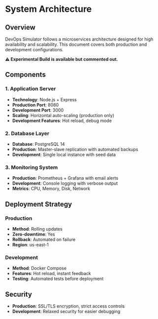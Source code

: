# System Architecture

## Overview
DevOps Simulator follows a microservices architecture designed for high availability and scalability. This document covers both production and development configurations.

**⚠️ Experimental Build is available but commented out.**

## Components

### 1. Application Server
- **Technology**: Node.js + Express
- **Production Port**: 8080
- **Development Port**: 3000
- **Scaling**: Horizontal auto-scaling (production only)
- **Development Features**: Hot reload, debug mode

### 2. Database Layer
- **Database**: PostgreSQL 14
- **Production**: Master-slave replication with automated backups
- **Development**: Single local instance with seed data

### 3. Monitoring System
- **Production**: Prometheus + Grafana with email alerts
- **Development**: Console logging with verbose output
- **Metrics**: CPU, Memory, Disk, Network

## Deployment Strategy

### Production
- **Method**: Rolling updates
- **Zero-downtime**: Yes
- **Rollback**: Automated on failure
- **Region**: us-east-1

### Development
- **Method**: Docker Compose
- **Features**: Hot reload, instant feedback
- **Testing**: Automated tests before deployment

## Security
- **Production**: SSL/TLS encryption, strict access controls
- **Development**: Relaxed security for easier debugging

<!--
# System Architecture - Experimental Build

## Overview
DevOps Simulator follows an event-driven microservices architecture with AI/ML integration, designed for multi-cloud deployments and chaos engineering.

⚠️ EXPERIMENTAL: This architecture includes untested cutting-edge features.

## Core Components

### 1. Application Server (AI-Enhanced)
- Technology: Node.js + Express + TensorFlow.js
- Port: 9000 (main), 9001 (metrics), 9002 (AI API)
- Scaling: AI-powered predictive auto-scaling
- Intelligence: Real-time ML inference
- Message Queue: Apache Kafka for event streaming

### 2. Distributed Database Layer
- Primary: PostgreSQL 14 cluster (5 nodes)
- Cache: Redis cluster with ML-based cache optimization
- Configuration: Multi-master replication
- Backup: Continuous backup with geo-redundancy
- AI Features: Query optimization, index suggestions

### 3. AI/ML Pipeline
- Framework: TensorFlow, PyTorch, Scikit-learn
- Models: 
  - Anomaly detection (LSTM neural network)
  - Load prediction (XGBoost)
  - Auto-scaling optimizer (Reinforcement Learning)
- Training: Continuous online learning
- Inference: Real-time predictions (<50ms latency)

### 4. Multi-Cloud Orchestration
- Supported Clouds: AWS, Azure, GCP, DigitalOcean
- Orchestrator: Kubernetes with custom CRDs
- Load Balancing: Global anycast with GeoDNS
- Failover: Automatic cross-cloud failover

### 5. Advanced Monitoring & Observability
- Metrics: Prometheus + Thanos (long-term storage)
- Logs: ELK Stack + AI log analysis
-->
